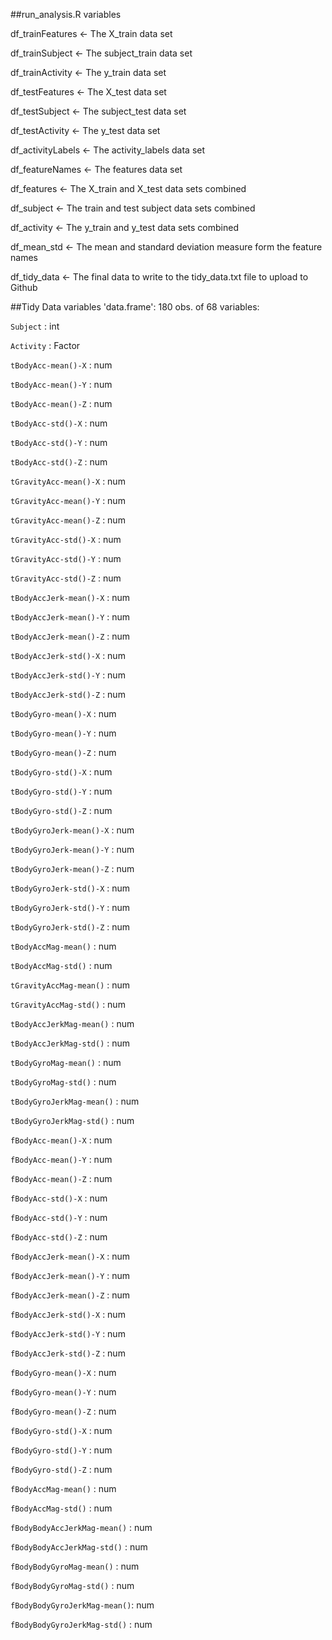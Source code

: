 ##run_analysis.R variables

df_trainFeatures  <- The X_train data set

df_trainSubject   <- The subject_train data set

df_trainActivity  <- The y_train data set

df_testFeatures   <- The X_test data set

df_testSubject    <- The subject_test data set

df_testActivity   <- The y_test data set

df_activityLabels <- The activity_labels data set

df_featureNames   <- The features data set

df_features <- The X_train and X_test data sets combined

df_subject  <- The train and test subject data sets combined

df_activity <- The y_train and y_test data sets combined

df_mean_std <- The mean and standard deviation measure form the feature names

df_tidy_data <- The final data to write to the tidy_data.txt file to upload to Github

##Tidy Data variables
'data.frame':    180 obs. of  68 variables:

 `Subject`                    : int  

 `Activity`                   : Factor

 `tBodyAcc-mean()-X`          : num

 `tBodyAcc-mean()-Y`          : num

 `tBodyAcc-mean()-Z`          : num

 `tBodyAcc-std()-X`           : num

 `tBodyAcc-std()-Y`           : num

 `tBodyAcc-std()-Z`           : num

 `tGravityAcc-mean()-X`       : num

 `tGravityAcc-mean()-Y`       : num

 `tGravityAcc-mean()-Z`       : num

 `tGravityAcc-std()-X`        : num

 `tGravityAcc-std()-Y`        : num

 `tGravityAcc-std()-Z`        : num

 `tBodyAccJerk-mean()-X`      : num

 `tBodyAccJerk-mean()-Y`      : num

 `tBodyAccJerk-mean()-Z`      : num

 `tBodyAccJerk-std()-X`       : num

 `tBodyAccJerk-std()-Y`       : num

 `tBodyAccJerk-std()-Z`       : num

 `tBodyGyro-mean()-X`         : num

 `tBodyGyro-mean()-Y`         : num

 `tBodyGyro-mean()-Z`         : num

 `tBodyGyro-std()-X`          : num

 `tBodyGyro-std()-Y`          : num

 `tBodyGyro-std()-Z`          : num

 `tBodyGyroJerk-mean()-X`     : num

 `tBodyGyroJerk-mean()-Y`     : num

 `tBodyGyroJerk-mean()-Z`     : num

 `tBodyGyroJerk-std()-X`      : num

 `tBodyGyroJerk-std()-Y`      : num

 `tBodyGyroJerk-std()-Z`      : num

 `tBodyAccMag-mean()`         : num

 `tBodyAccMag-std()`          : num

 `tGravityAccMag-mean()`      : num

 `tGravityAccMag-std()`       : num

 `tBodyAccJerkMag-mean()`     : num

 `tBodyAccJerkMag-std()`      : num

 `tBodyGyroMag-mean()`        : num

 `tBodyGyroMag-std()`         : num

 `tBodyGyroJerkMag-mean()`    : num

 `tBodyGyroJerkMag-std()`     : num

 `fBodyAcc-mean()-X`          : num

 `fBodyAcc-mean()-Y`          : num

 `fBodyAcc-mean()-Z`          : num

 `fBodyAcc-std()-X`           : num

 `fBodyAcc-std()-Y`           : num

 `fBodyAcc-std()-Z`           : num

 `fBodyAccJerk-mean()-X`      : num

 `fBodyAccJerk-mean()-Y`      : num

 `fBodyAccJerk-mean()-Z`      : num

 `fBodyAccJerk-std()-X`       : num

 `fBodyAccJerk-std()-Y`       : num

 `fBodyAccJerk-std()-Z`       : num

 `fBodyGyro-mean()-X`         : num

 `fBodyGyro-mean()-Y`         : num

 `fBodyGyro-mean()-Z`         : num

 `fBodyGyro-std()-X`          : num

 `fBodyGyro-std()-Y`          : num

 `fBodyGyro-std()-Z`          : num

 `fBodyAccMag-mean()`         : num

 `fBodyAccMag-std()`          : num

 `fBodyBodyAccJerkMag-mean()` : num

 `fBodyBodyAccJerkMag-std()`  : num

 `fBodyBodyGyroMag-mean()`    : num

 `fBodyBodyGyroMag-std()`     : num

 `fBodyBodyGyroJerkMag-mean()`: num

 `fBodyBodyGyroJerkMag-std()` : num
